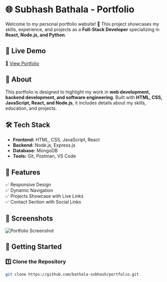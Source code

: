 # 🌐 Subhash Bathala - Portfolio  

Welcome to my personal portfolio website! 🚀 This project showcases my skills, experience, and projects as a **Full-Stack Developer** specializing in **React, Node.js, and Python**.  

## 📌 Live Demo  
🔗 [View Portfolio](https://your-live-portfolio-link.com)  

## 📜 About  
This portfolio is designed to highlight my work in **web development, backend development, and software engineering**. Built with **HTML, CSS, JavaScript, React, and Node.js**, it includes details about my skills, education, and projects.  

## 🛠 Tech Stack  
- **Frontend:** HTML, CSS, JavaScript, React  
- **Backend:** Node.js, Express.js  
- **Database:** MongoDB  
- **Tools:** Git, Postman, VS Code  

## 📂 Features  
✅ Responsive Design  
✅ Dynamic Navigation  
✅ Projects Showcase with Live Links  
✅ Contact Section with Social Links  

## 📸 Screenshots  
![Portfolio Screenshot](assets/images/portfolio-screenshot.png)  

## 🚀 Getting Started  
### 1️⃣ Clone the Repository  
```bash
git clone https://github.com/bathala-subhash/portfolio.git


